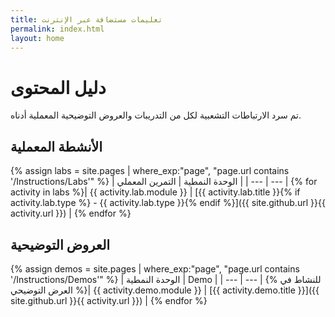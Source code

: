 ```yaml
---
title: تعليمات مستضافة عبر الإنترنت
permalink: index.html
layout: home
---
```


# <a name="content-directory"></a>دليل المحتوى

تم سرد الارتباطات التشعبية لكل من التدريبات والعروض التوضيحية المعملية أدناه.

## <a name="labs"></a>الأنشطة المعملية

{% assign labs = site.pages | where_exp:"page", "page.url contains '/Instructions/Labs'" %}
| الوحدة النمطية | التمرين المعملي |
| --- | --- | 
{% for activity in labs  %}| {{ activity.lab.module }} | [{{ activity.lab.title }}{% if activity.lab.type %} - {{ activity.lab.type }}{% endif %}]({{ site.github.url }}{{ activity.url }}) |
{% endfor %}

## <a name="demos"></a>العروض التوضيحية

{% assign demos = site.pages | where_exp:"page", "page.url contains '/Instructions/Demos'" %}
| الوحدة النمطية | Demo |
| --- | --- | 
{% للنشاط في العرض التوضيحي %}| {{ activity.demo.module }} | [{{ activity.demo.title }}]({{ site.github.url }}{{ activity.url }}) |
{% endfor %}
